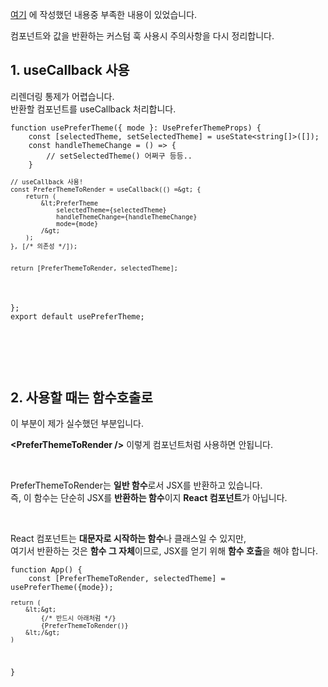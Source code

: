 <p data-ke-size="size16"><a href="https://ifelseif.tistory.com/189">여기</a> 에 작성했던 내용중 부족한 내용이 있었습니다.</p>
<p data-ke-size="size16">컴포넌트와 값을 반환하는 커스텀 훅 사용시 주의사항을 다시 정리합니다.</p>
<h2 data-ke-size="size26">1. useCallback 사용</h2>
<p data-ke-size="size16">리렌더링 통제가 어렵습니다.<br />반환할 컴포넌트를 useCallback 처리합니다.</p>
<pre class="javascript"><code>function usePreferTheme({ mode }: UsePreferThemeProps) { 
    const [selectedTheme, setSelectedTheme] = useState&lt;string[]&gt;([]); 
    const handleThemeChange = () =&gt; {
        // setSelectedTheme() 어쩌구 등등..
    }
<pre><code>// useCallback 사용!
const PreferThemeToRender = useCallback(() =&amp;gt; { 
    return ( 
        &amp;lt;PreferTheme 
            selectedTheme={selectedTheme} 
            handleThemeChange={handleThemeChange} 
            mode={mode} 
        /&amp;gt; 
    ); 
}, [/* 의존성 */]); 

return [PreferThemeToRender, selectedTheme]; 
</code></pre>
<p>};
export default usePreferTheme;</code></pre></p>
<p data-ke-size="size16">&nbsp;</p>
<p data-ke-size="size16">&nbsp;</p>
<h2 data-ke-size="size26">2. 사용할 때는 함수호출로</h2>
<p data-ke-size="size16">이 부분이 제가 실수했던 부분입니다.</p>
<p data-ke-size="size16"><b>&lt;PreferThemeToRender /&gt;</b> 이렇게 컴포넌트처럼 사용하면 안됩니다.</p>
<p data-ke-size="size16">&nbsp;</p>
<p data-ke-size="size16">PreferThemeToRender는 <b>일반 함수</b>로서 JSX를 반환하고 있습니다.<br />즉, 이 함수는 단순히 JSX를 <b>반환하는 함수</b>이지 <b>React 컴포넌트</b>가 아닙니다.</p>
<p data-ke-size="size16">&nbsp;</p>
<p data-ke-size="size16">React 컴포넌트는 <b>대문자로 시작하는 함수</b>나 클래스일 수 있지만,<br />여기서 반환하는 것은 <b>함수 그 자체</b>이므로, JSX를 얻기 위해 <b>함수 호출</b>을 해야 합니다.</p>
<pre class="javascript"><code>function App() {
    const [PreferThemeToRender, selectedTheme] = usePreferTheme({mode});
<pre><code>return (
    &amp;lt;&amp;gt;
        {/* 반드시 아래처럼 */}
        {PreferThemeToRender()}
    &amp;lt;/&amp;gt;
)
</code></pre>
<p>}</code></pre></p>
